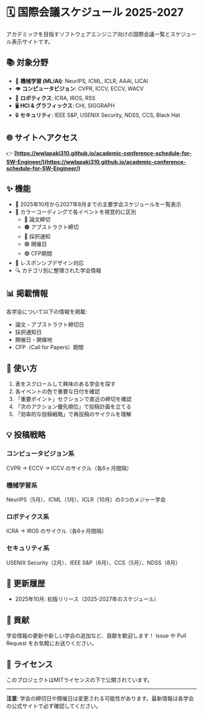 # 🗓️ 国際会議スケジュール 2025-2027

アカデミックを目指すソフトウェアエンジニア向けの国際会議一覧とスケジュール表示サイトです。

## 📚 対象分野

- 🤖 **機械学習 (ML/AI)**: NeurIPS, ICML, ICLR, AAAI, IJCAI
- 👁️ **コンピュータビジョン**: CVPR, ICCV, ECCV, WACV
- 🤖 **ロボティクス**: ICRA, IROS, RSS
- 🖥️ **HCI & グラフィックス**: CHI, SIGGRAPH
- 🔒 **セキュリティ**: IEEE S&P, USENIX Security, NDSS, CCS, Black Hat

## 🌐 サイトへアクセス

👉 **[https://wwlapaki310.github.io/academic-conference-schedule-for-SW-Engineer/](https://wwlapaki310.github.io/academic-conference-schedule-for-SW-Engineer/)**

## ✨ 機能

- 📅 2025年10月から2027年8月までの主要学会スケジュールを一覧表示
- 🎨 カラーコーディングで各イベントを視覚的に区別
  - 🔴 論文締切
  - 🟠 アブストラクト締切
  - 🔵 採択通知
  - 🟢 開催日
  - 🟣 CFP期間
- 📱 レスポンシブデザイン対応
- 🔍 カテゴリ別に整理された学会情報

## 📊 掲載情報

各学会について以下の情報を掲載:
- 論文・アブストラクト締切日
- 採択通知日
- 開催日・開催地
- CFP（Call for Papers）期間

## 🎯 使い方

1. 表をスクロールして興味のある学会を探す
2. 各イベントの色で重要な日付を確認
3. 「重要ポイント」セクションで直近の締切を確認
4. 「次のアクション優先順位」で投稿計画を立てる
5. 「効率的な投稿戦略」で再投稿のサイクルを理解

## 💡 投稿戦略

### コンピュータビジョン系
CVPR → ECCV → ICCV のサイクル（各6ヶ月間隔）

### 機械学習系
NeurIPS（5月）、ICML（1月）、ICLR（10月）の3つのメジャー学会

### ロボティクス系
ICRA → IROS のサイクル（各6ヶ月間隔）

### セキュリティ系
USENIX Security（2月）、IEEE S&P（6月）、CCS（5月）、NDSS（8月）

## 📝 更新履歴

- 2025年10月: 初版リリース（2025-2027年のスケジュール）

## 🤝 貢献

学会情報の更新や新しい学会の追加など、貢献を歓迎します！
Issue や Pull Request をお気軽にお送りください。

## 📄 ライセンス

このプロジェクトはMITライセンスの下で公開されています。

---

**注意**: 学会の締切日や開催日は変更される可能性があります。最新情報は各学会の公式サイトで必ず確認してください。
